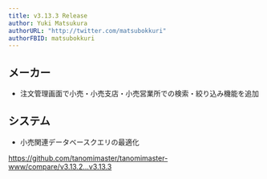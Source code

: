 ```yaml
---
title: v3.13.3 Release
author: Yuki Matsukura
authorURL: "http://twitter.com/matsubokkuri"
authorFBID: matsubokkuri
---
```


## メーカー

- 注文管理画面で小売・小売支店・小売営業所での検索・絞り込み機能を追加

## システム

- 小売関連データベースクエリの最適化

https://github.com/tanomimaster/tanomimaster-www/compare/v3.13.2...v3.13.3